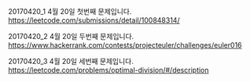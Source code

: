 ﻿20170420_1
4월 20일 첫번째 문제입니다.
https://leetcode.com/submissions/detail/100848314/

20170420_2
4월 20일 두번째 문제입니다.
https://www.hackerrank.com/contests/projecteuler/challenges/euler016

20170420_3
4월 20일 세번째 문제입니다.
https://leetcode.com/problems/optimal-division/#/description
